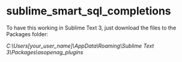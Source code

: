 # sublime_smart_sql_completions

To have this working in Sublime Text 3, just download the files to the Packages folder:

_C:\Users\[your_user_name]\AppData\Roaming\Sublime Text 3\Packages\asopenag_plugins_
